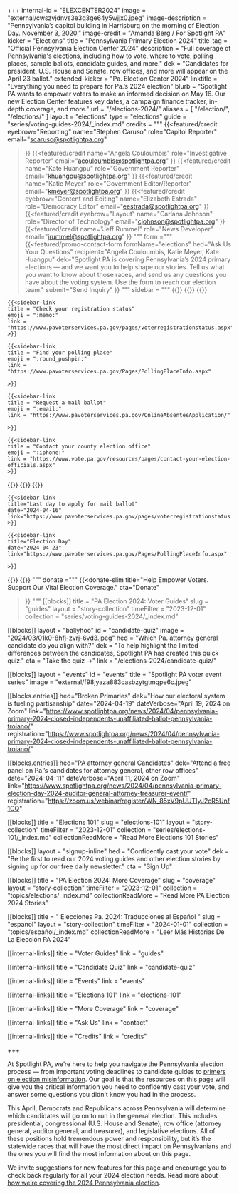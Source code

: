 +++
internal-id = "ELEXCENTER2024"
image = "external/cwszvjdnvs3e3q3ge64y5wjjx0.jpeg"
image-description = "Pennsylvania’s capitol building in Harrisburg on the morning of Election Day. November 3, 2020."
image-credit = "Amanda Berg / For Spotlight PA"
kicker = "Elections"
title = "Pennsylvania Primary Election 2024"
title-tag = "Official Pennsylvania Election Center 2024"
description = "Full coverage of Pennsylvania's elections, including how to vote, where to vote, polling places, sample ballots, candidate guides, and more."
dek = "Candidates for president, U.S. House and Senate, row offices, and more will appear on the April 23 ballot."
extended-kicker = "Pa. Election Center 2024"
linktitle = "Everything you need to prepare for Pa.’s 2024 election"
blurb = "Spotlight PA wants to empower voters to make an informed decision on May 16. Our new Election Center features key dates, a campaign finance tracker, in-depth coverage, and more."
url = "/elections-2024/"
aliases = [
    "/election/",
    "/elections/"
]
layout = "elections"
type = "elections"
guide = "series/voting-guides-2024/_index.md"
credits = """
{{<featured/credit
    eyebrow="Reporting"
    name="Stephen Caruso"
    role="Capitol Reporter"
    email="scaruso@spotlightpa.org"
>}}
{{<featured/credit
    name="Angela Couloumbis"
    role="Investigative Reporter"
    email="acouloumbis@spotlightpa.org"
>}}
{{<featured/credit
    name="Kate Huangpu"
    role="Government Reporter"
    email="khuangpu@spotlightpa.org"
>}}
{{<featured/credit
    name="Katie Meyer"
    role="Government Editor/Reporter"
    email="kmeyer@spotlightpa.org"
>}}
{{<featured/credit
    eyebrow="Content and Editing"
    name="Elizabeth Estrada"
    role="Democracy Editor"
    email="eestrada@spotlightpa.org"
>}}
{{<featured/credit
    eyebrow="Layout"
    name="Carlana Johnson"
    role="Director of Technology"
    email="cjohnson@spotlightpa.org"
>}}
{{<featured/credit
    name="Jeff Rummel"
    role="News Developer"
    email="jrummel@spotlightpa.org"
>}}
"""
form ="""
{{<featured/promo-contact-form
  formName="elections"
  hed="Ask Us Your Questions"
  recipient="Angela Couloumbis, Katie Meyer, Kate Huangpu"
  dek="Spotlight PA is covering Pennsylvania’s 2024 primary elections — and we want you to help shape our stories. Tell us what you want to know about those races, and send us any questions you have about the voting system. Use the form to reach our election team."
  submit="Send Inquiry"
>}}
"""
sidebar = """
{{<landing-sidebar>}}
  {{<sidebar-links hed="State Election Resources">}}
    {{<sidebar-link
    title = "Register to vote"
    emoji = ":ballot_box_with_ballot:"
    link = "https://www.pavoterservices.pa.gov/pages/VoterRegistrationApplication.aspx"
    >}}

    {{<sidebar-link
    title = "Check your registration status"
    emoji = ":memo:"
    link = "https://www.pavoterservices.pa.gov/pages/voterregistrationstatus.aspx"
    >}}

    {{<sidebar-link
    title = "Find your polling place"
    emoji = ":round_pushpin:"
    link = "https://www.pavoterservices.pa.gov/Pages/PollingPlaceInfo.aspx"

    >}}

    {{<sidebar-link
    title = "Request a mail ballot"
    emoji = ":email:"
    link = "https://www.pavoterservices.pa.gov/OnlineAbsenteeApplication/"

    >}}

    {{<sidebar-link
    title = "Contact your county election office"
    emoji = ":iphone:"
    link = "https://www.vote.pa.gov/resources/pages/contact-your-election-officials.aspx"
    >}}
  {{</sidebar-links>}}
  {{<sidebar-links hed="Key Dates" event="true">}}
    {{<sidebar-link
    title="Last day to register to vote"
    date="2024-04-08"
    link="https://www.pavoterservices.pa.gov/pages/VoterRegistrationApplication.aspx"
    >}}

    {{<sidebar-link
    title="Last day to apply for mail ballot"
    date="2024-04-16"
    link="https://www.pavoterservices.pa.gov/pages/voterregistrationstatus.aspx"
    >}}

    {{<sidebar-link
    title="Election Day"
    date="2024-04-23"
    link="https://www.pavoterservices.pa.gov/Pages/PollingPlaceInfo.aspx"

    >}}
  {{</sidebar-links>}}
{{</landing-sidebar>}}
"""
donate ="""
{{<donate-slim
    title="Help Empower Voters. Support Our Vital Election Coverage."
    cta="Donate"
>}}
"""
[[blocks]]
title = "PA Election 2024: Voter Guides"
slug = "guides"
layout = "story-collection"
timeFilter = "2023-12-01"
collection = "series/voting-guides-2024/_index.md"

[[blocks]]
layout = "ballyhoo"
id = "candidate-quiz"
image = "2024/03/01k0-8hfj-zvrj-6vd3.jpeg"
hed = "Which Pa. attorney general candidate do you align with?"
dek = "To help highlight the limited differences between the candidates, Spotlight PA has created this quick quiz."
cta = "Take the quiz →"
link = "/elections-2024/candidate-quiz/"

[[blocks]]
layout = "events"
id = "events"
title = "Spotlight PA voter event series"
image = "external/f98jyaza883casbzytgtmqpe6c.jpeg"


[[blocks.entries]]
hed="Broken Primaries"
dek="How our electoral system is fueling partisanship"
date="2024-04-19"
dateVerbose="April 19, 2024 on Zoom"
link="https://www.spotlightpa.org/news/2024/04/pennsylvania-primary-2024-closed-independents-unaffiliated-ballot-pennsylvania-troiano/"
registration="https://www.spotlightpa.org/news/2024/04/pennsylvania-primary-2024-closed-independents-unaffiliated-ballot-pennsylvania-troiano/"

[[blocks.entries]]
hed="PA attorney general Candidates"
dek="Attend a free panel on Pa.’s candidates for attorney general, other row offices"
date="2024-04-11"
dateVerbose="April 11, 2024 on Zoom"
link="https://www.spotlightpa.org/news/2024/04/pennsylvania-primary-election-day-2024-auditor-general-attorney-treasurer-event/"
registration="https://zoom.us/webinar/register/WN_85xV9pUUTIyJ2cR5Unf1CQ"

[[blocks]]
title = "Elections 101"
slug = "elections-101"
layout = "story-collection"
timeFilter = "2023-12-01"
collection = "series/elections-101/_index.md"
collectionReadMore = "Read More Elections 101 Stories"

[[blocks]]
layout = "signup-inline"
hed = "Confidently cast your vote"
dek = "Be the first to read our 2024 voting guides and other election stories by signing up for our free daily newsletter."
cta = "Sign Up"

[[blocks]]
title = "PA Election 2024: More Coverage"
slug = "coverage"
layout = "story-collection"
timeFilter = "2023-12-01"
collection = "topics/elections/_index.md"
collectionReadMore = "Read More PA Election 2024 Stories"

[[blocks]]
title = " Elecciones Pa. 2024: Traducciones al Español "
slug = "espanol"
layout = "story-collection"
timeFilter = "2024-01-01"
collection = "topics/español/_index.md"
collectionReadMore = "Leer Más Historias De La Elección PA 2024"


[[internal-links]]
title = "Voter Guides"
link = "guides"

[[internal-links]]
title = "Candidate Quiz"
link = "candidate-quiz"

[[internal-links]]
title = "Events"
link = "events"

[[internal-links]]
title = "Elections 101"
link = "elections-101"

[[internal-links]]
title = "More Coverage"
link = "coverage"

[[internal-links]]
title = "Ask Us"
link = "contact"

[[internal-links]]
title = "Credits"
link = "credits"

+++

At Spotlight PA, we’re here to help you navigate the Pennsylvania election process — from important voting deadlines to candidate guides to [primers on election misinformation](https://www.spotlightpa.org/series/elections-101/). Our goal is that the resources on this page will give you the critical information you need to confidently cast your vote, and answer some questions you didn’t know you had in the process.

This April, Democrats and Republicans across Pennsylvania will determine which candidates will go on to run in the general election. This includes presidential, congressional (U.S. House and Senate), row office (attorney general, auditor general, and treasurer), and legislative elections. All of these positions hold tremendous power and responsibility, but it’s the statewide races that will have the most direct impact on Pennsylvanians and the ones you will find the most information about on this page.

We invite suggestions for new features for this page and encourage you to check back regularly for all your 2024 election needs. Read more about [how we’re covering the 2024 Pennsylvania election](https://www.spotlightpa.org/news/2024/01/pennsylvania-2024-election-coverage-president-senate-row-offices-pan/).
